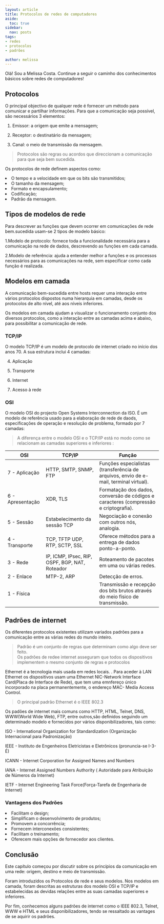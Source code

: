 ```yaml
---
layout: article
title: Protocolos de redes de computadores
aside:
  toc: true
sidebar:
  nav: posts
tags:
- redes
- protocolos
- padrões
  
author: melissa
---
```


Olá! Sou a Melissa Costa.
Continue a seguir o caminho dos conhecimentos básicos sobre redes de computadores!


## Protocolos

O principal objectivo de qualquer rede é fornecer um método para comunicar e partilhar informações. Para que a comunicação seja possível, são necessários 3 elementos:

1. Emissor: a origem que emite a mensagem;

2. Receptor: o destinatário da mensagem;

3. Canal: o meio de transmissão da mensagem.


>Protocolos são regras ou acordos que direccionam a comunicação para que seja bem sucedida.

Os protocolos de rede definem aspectos como:
<li>O tempo e a velocidade em que os bits são transmitidos;</li>
<li>O tamanho da mensagem;</li>
<li>Formato e encapsulamento;</li>
<li>Codificação;</li>
<li>Padrão da mensagem.</li>

## Tipos de modelos de rede

Para descrever as funções que devem ocorrer em comunicações de rede bem.sucedida usam-se 2 tipos de modelo básico:

1.Modelo de protocolo: fornece toda a funcionalidade necessária para a comunicação na rede de dados, descrevendo as funções em cada camada.

2.Modelo de referência: ajuda a entender melhor a funções e os processos necessários para as comunicações na rede, sem especificar como cada função é realizada.

## Modelos em camada

A comunicação bem-sucedida entre hosts requer uma interação entre vários protocolos dispostos numa hierarquia em camadas, desde os protocolos de alto nível, até aos níveis inferiores.

Os modelos em camada ajudam a visualizar o funcionamento conjunto dos diversos protocolos, como a interação entre as camadas acima e abaixo, para possibilitar a comunicação de rede.
### TCP/IP
O modelo TCP/IP é um modelo de protocolo de internet criado no início dos anos 70. A sua estrutura  inclui 4 camadas:

4. Aplicação

3. Transporte

2. Internet

1. Acesso à rede

### OSI

O modelo OSI do projecto Open Systems Interconnection da ISO. É um modelo de referência usado para a elaboração de rede de daods, especificações de operação e resolução de problema, formado por 7 camadas:

>A diferença entre o modelo OSI e o  TCP/IP está no modo como se relacionam as camadas superiores e inferiores :

| OSI | TCP/IP | Função |
|--- |--- |--- |
| 7 - Aplicação | HTTP, SMTP, SNMP, FTP | Funções especialistas (transferência de arquivos, envio de e-mail, terminal virtual).|
| 6 - Apresentação | XDR, TLS | Formatação dos dados, conversão de códigos e caracteres (compressão e criptografia).|
| 5 - Sessão	| Estabelecimento da sessão TCP | Negociação e conexão com outros nós, analogia.|
| 4 - Transporte |	TCP, TFTP UDP, RTP, SCTP, SSL | Oferece métodos para a entrega de dados ponto-a-ponto.|
| 3 - Rede |	IP, ICMP, IPsec, RIP, OSPF, BGP, NAT, Roteador | Roteamento de pacotes em uma ou várias redes.|
| 2 - Enlace | 	MTP-2, ARP | Detecção de erros.|
| 1 - Física |	| Transmissão e recepção dos bits brutos através do meio físico de transmissão.|

## Padrões de internet

Os diferentes protocolos existentes utilizam variados padrões para a comunicação entre as várias redes do mundo inteiro.

> Padrão é um conjunto de regras que determinam como algo deve ser feito. <br> Os padrões de redee internet asseguram que todos os dispositivos implementem o mesmo conjunto de regras e protocolos

Ethernet é a tecnologia mais usada em redes locais. . Para aceder à LAN Ethernet os dispositivos usam uma Ethernet NIC-Network Interface Card(Placa de Interface de Rede), que tem uma emnfereço único incorporado na placa permanentemente, o endereço MAC- Media Access Control.

>O principal padrão Ethernet é o IEEE 802.3

Os padões de internet mais comuns como HTTP, HTML, Telnet, DNS, WWW(World Wide Web), FTP, entre outros,são definidos  seguindo um determinado modelo e fornecidos por vários disponibilizadores, tais como:

ISO - International Organization for Standardization (Organização Internacional para Padronização)

IEEE - Instituto de Engenheiros Eletricistas e Eletrônicos (pronuncia-se I-3-É) 

ICANN - Internet Corporation for Assigned Names and Numbers

IANA - Internet Assigned Numbers Authority ( Autoridade para Atribuição de Números da Internet) 

IETF - Internet Engineering Task Force(Força-Tarefa de Engenharia de Internet)

### Vantagens dos Padrões

<li>Facilitam o design;</li>
<li>Simplificam o desenvolvimento de produtos;</li>
<li>Promovem a concorrência;</li>
<li>Fornecem interconexões consistentes;</li>
<li>Facilitam o treinamento;</li>
<li>Oferecem mais opções de fornecedor aos clientes.</li>

## Conclusão

Este capítulo começou por discutir sobre os princípios da comunicação em uma rede: origem, destino e meio de transmissão. 

Foram introduzidos os Protocolos de rede e seus modelos. Nos modelos em camada, foram descritas as estruturas dos modelo OSI e TCP/IP e estabelecidas as devidas relações entre as suas camadas superiores e inferiores.

Por fim, conhecemos alguns padrões de internet como o IEEE 802.3, Telnet, WWW e HTML e seus disponibilizadores, tendo se ressaltado as vantages de se aquirir os padrões.

